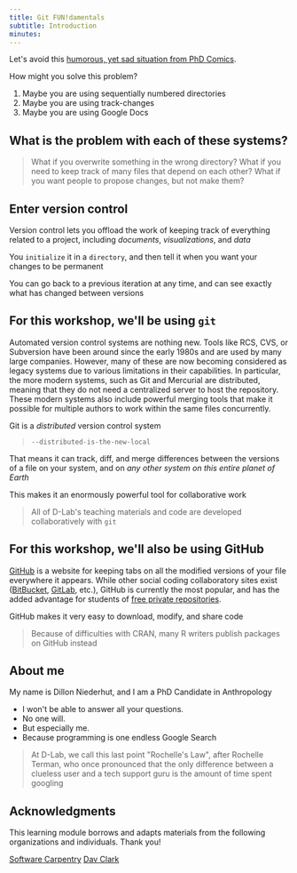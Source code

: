 ```yaml
---
title: Git FUN!damentals
subtitle: Introduction
minutes:
---
```


Let's avoid this [humorous, yet sad situation from PhD
Comics](http://www.phdcomics.com/comics/archive.php?comicid=1531).

How might you solve this problem?

1. Maybe you are using sequentially numbered directories
2. Maybe you are using track-changes
3. Maybe you are using Google Docs

## What is the problem with each of these systems?

> What if you overwrite something in the wrong directory?
> What if you need to keep track of many files that depend on each other?
> What if you want people to propose changes, but not make them?

## Enter version control

Version control lets you offload the work of keeping track of everything related to a project, including *documents*, *visualizations*, and *data*

You `initialize` it in a `directory`, and then tell it when you want your changes to be permanent

You can go back to a previous iteration at any time, and can see exactly what has changed between versions

## For this workshop, we'll be using `git`

Automated version control systems are nothing new. Tools like RCS, CVS, or
Subversion have been around since the early 1980s and are used by many large
companies. However, many of these are now becoming considered as legacy systems
due to various limitations in their capabilities. In particular, the more
modern systems, such as Git and Mercurial are distributed, meaning that they do
not need a centralized server to host the repository. These modern systems also
include powerful merging tools that make it possible for multiple authors to
work within the same files concurrently.

Git is a *distributed* version control system

> `--distributed-is-the-new-local`

That means it can track, diff, and merge differences between the versions of a file on your system, and on *any other system on this entire planet of Earth*

This makes it an enormously powerful tool for collaborative work


> All of D-Lab's teaching materials and code are developed collaboratively with `git`


## For this workshop, we'll also be using GitHub

[GitHub](https://github.com) is a website for keeping tabs on all the modified versions of your file everywhere it appears. While other social coding collaboratory sites exist ([BitBucket](https://bitbucket.org/), [GitLab](https://gitlab.com), etc.), GitHub is currently the most popular, and has the added advantage for students of [free private repositories](https://education.github.com).

GitHub makes it very easy to download, modify, and share code


> Because of difficulties with CRAN, many R writers publish packages on GitHub instead

## About me

My name is Dillon Niederhut, and I am a PhD Candidate in Anthropology

* I won't be able to answer all your questions.
* No one will.
* But especially me.
* Because programming is one endless Google Search

> At D-Lab, we call this last point "Rochelle's Law", after Rochelle Terman, who once pronounced that the only difference between a clueless user and a tech support guru is the amount of time spent googling


## Acknowledgments

This learning module borrows and adapts materials from the following organizations and individuals. Thank you!

[Software Carpentry](https://github.com/swcarpentry/git-novice)
[Dav Clark](https://github.com/davclark/git-fundamentals)

